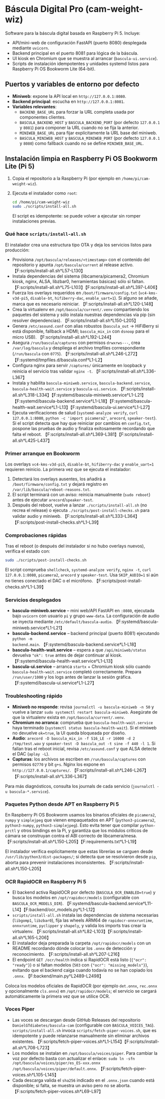# Báscula Digital Pro (cam-weight-wiz)

Software para la báscula digital basada en Raspberry Pi 5. Incluye:

- API/mini-web de configuración FastAPI (puerto 8080) desplegada mediante `uvicorn`.
- Backend principal en el puerto 8081 para lógica de la báscula.
- UI kiosk en Chromium que se muestra al arrancar (`bascula-ui.service`).
- Scripts de instalación idempotentes y unidades systemd listos para Raspberry Pi OS Bookworm Lite (64-bit).

## Puertos y variables de entorno por defecto

- **Miniweb**: expone la API local en `http://127.0.0.1:8080`.
- **Backend principal**: escucha en `http://127.0.0.1:8081`.
- **Variables relevantes**:
  - `BACKEND_BASE_URL` para forzar la URL completa usada por componentes clientes.
  - `BASCULA_BACKEND_HOST` y `BASCULA_BACKEND_PORT` (por defecto `127.0.0.1` y `8081`) para componer la URL cuando no se fija la anterior.
  - `MINIWEB_BASE_URL` para fijar explícitamente la URL base del miniweb.
  - `BASCULA_MINIWEB_HOST` y `BASCULA_MINIWEB_PORT` (por defecto `127.0.0.1` y `8080`) como fallback cuando no se define `MINIWEB_BASE_URL`.

## Instalación limpia en Raspberry Pi OS Bookworm Lite (Pi 5)

1. Copia el repositorio a la Raspberry Pi (por ejemplo en `/home/pi/cam-weight-wiz`).
2. Ejecuta el instalador como `root`:

   ```bash
   cd /home/pi/cam-weight-wiz
   sudo ./scripts/install-all.sh
   ```

   El script es idempotente: se puede volver a ejecutar sin romper instalaciones previas.

### Qué hace `scripts/install-all.sh`

El instalador crea una estructura tipo OTA y deja los servicios listos para producción:

- Provisiona `/opt/bascula/releases/<timestamp>` con el contenido del repositorio y apunta `/opt/bascula/current` al release activo. 【F:scripts/install-all.sh†L57-L130】
- Instala dependencias del sistema (libcamera/picamera2, Chromium kiosk, nginx, ALSA, libzbar0, herramientas básicas) sólo si faltan. 【F:scripts/install-all.sh†L75-L103】【F:scripts/install-all.sh†L397-L406】
- Fuerza los overlays requeridos en `/boot/firmware/config.txt` (`vc4-kms-v3d-pi5`, `disable-bt`, `hifiberry-dac`, `enable_uart=1`). Si alguno se añade, marca que es necesario reiniciar. 【F:scripts/install-all.sh†L120-L148】
- Crea la virtualenv en `/opt/bascula/current/.venv` compartiendo los paquetes del sistema y sólo instala nuestras dependencias vía pip (sin resolver dependencias). 【F:scripts/install-all.sh†L150-L205】
- Genera `/etc/asound.conf` con alias robustos (`bascula_out` → HiFiBerry si está disponible, fallback a HDMI; `bascula_mix_in` con `dsnoop` para el micro USB). 【F:scripts/install-all.sh†L192-L244】
- Asegura `/run/bascula/captures` con permisos `drwxrws---`, crea `/var/log/bascula` y despliega el archivo tmpfiles correspondiente (`/run/bascula` con `0775`). 【F:scripts/install-all.sh†L246-L272】【F:systemd/tmpfiles.d/bascula.conf†L1-L2】
- Configura nginx para servir `/captures/` únicamente en loopback y reinicia el servicio tras validar `nginx -t`. 【F:scripts/install-all.sh†L336-L367】
- Instala y habilita `bascula-miniweb.service`, `bascula-backend.service`, `bascula-health-wait.service` y `bascula-ui.service`. 【F:scripts/install-all.sh†L318-L334】【F:systemd/bascula-miniweb.service†L1-L21】【F:systemd/bascula-backend.service†L1-L18】【F:systemd/bascula-health-wait.service†L1-L13】【F:systemd/bascula-ui.service†L1-L27】
- Ejecuta verificaciones de salud (`systemd-analyze verify`, `curl 127.0.0.1:8080`, `python -c 'import picamera2'`, `arecord`, `speaker-test`). Si el script detecta que hay que reiniciar por cambios en `config.txt`, pospone las pruebas de audio y finaliza exitosamente recordando que falta el reboot. 【F:scripts/install-all.sh†L369-L381】【F:scripts/install-all.sh†L425-L437】

### Primer arranque en Bookworm

Los overlays `vc4-kms-v3d-pi5`, `disable-bt`, `hifiberry-dac` y `enable_uart=1` requieren reinicio. La primera vez que se ejecuta el instalador:

1. Detectará los overlays ausentes, los añadirá a `/boot/firmware/config.txt` y dejará registro en `/var/lib/bascula/reboot-reasons.txt`.
2. El script terminará con un aviso: reinicia manualmente (`sudo reboot`) antes de ejecutar `arecord`/`speaker-test`.
3. Después del reboot, vuelve a lanzar `./scripts/install-all.sh` (no recrea el release) o ejecuta `./scripts/post-install-checks.sh` para validar audio y miniweb. 【F:scripts/install-all.sh†L333-L364】【F:scripts/post-install-checks.sh†L1-L39】

### Comprobaciones rápidas

Tras el reboot (o después del instalador si no hubo overlays nuevos), verifica el estado con:

```bash
sudo ./scripts/post-install-checks.sh
```

El script comprueba `shellcheck`, `systemd-analyze verify`, `nginx -t`, `curl 127.0.0.1:8080`, `picamera2`, `arecord` y `speaker-test`. Usa `SKIP_AUDIO=1` si aún no tienes conectado el DAC o el micrófono. 【F:scripts/post-install-checks.sh†L1-L39】

### Servicios desplegados

- **bascula-miniweb.service** – mini web/API FastAPI en `:8080`, ejecutada bajo `uvicorn` con usuario `pi` y grupo `www-data`. La configuración de audio se inyecta mediante `/etc/default/bascula-audio`. 【F:systemd/bascula-miniweb.service†L1-L21】
- **bascula-backend.service** – backend principal (puerto 8081) ejecutando `python -m backend.main`. 【F:systemd/bascula-backend.service†L1-L18】
- **bascula-health-wait.service** – espera a que `/api/miniweb/status` devuelva `"ok": true` antes de dejar continuar al kiosk. 【F:systemd/bascula-health-wait.service†L1-L13】
- **bascula-ui.service** – arranca `startx` + Chromium kiosk sólo cuando `bascula-health-wait.service` completó correctamente. Prepara `/run/user/1000` y los logs antes de lanzar la sesión gráfica. 【F:systemd/bascula-ui.service†L1-L27】

### Troubleshooting rápido

- **Miniweb no responde**: revisa `journalctl -u bascula-miniweb -n 50` y vuelve a lanzar `sudo systemctl restart bascula-miniweb`. Asegúrate de que la virtualenv exista en `/opt/bascula/current/.venv`.
- **Chromium no arranca**: comprueba que `bascula-health-wait.service` haya terminado (`systemctl status bascula-health-wait`). Si el miniweb no devuelve `ok=true`, la UI queda bloqueada por diseño.
- **Audio**: `arecord -D bascula_mix_in -f S16_LE -r 16000 -d 2 /tmp/test.wav` y `speaker-test -D bascula_out -t sine -f 440 -l 1`. Si fallan tras el reboot inicial, revisa `/etc/asound.conf` y que ALSA detecte el DAC (`aplay -L`).
- **Capturas**: los archivos se escriben en `/run/bascula/captures` con permisos `02770` y bit `g+s`. Nginx los expone en `http://127.0.0.1/captures/`. 【F:scripts/install-all.sh†L246-L267】【F:scripts/install-all.sh†L336-L367】

Para más diagnósticos, consulta los journals de cada servicio (`journalctl -u bascula-*.service`).

### Paquetes Python desde APT en Raspberry Pi 5

En Raspberry Pi OS Bookworm usamos los binarios oficiales de `picamera2`, `numpy` y `simplejpeg` que vienen empaquetados en APT (`python3-picamera2`, `python3-numpy`, `python3-simplejpeg`). Esto evita tener que compilar `python-prctl` y otros bindings en la Pi, y garantiza que los módulos críticos de cámara se construyan contra el ABI correcto de libcamera/mesa. 【F:scripts/install-all.sh†L150-L205】【F:requirements.txt†L1-L19】

El instalador verifica explícitamente que estas librerías se carguen desde `/usr/lib/python3/dist-packages/`; si detecta que se resolvieron desde `pip`, aborta para prevenir instalaciones inconsistentes. 【F:scripts/install-all.sh†L150-L205】

### OCR RapidOCR en Raspberry Pi 5

- El backend activa RapidOCR por defecto (`BASCULA_OCR_ENABLED=true`) y busca los modelos en `/opt/rapidocr/models` (configurable con `BASCULA_OCR_MODELS_DIR`). 【F:systemd/bascula-backend.service†L11-L14】【F:backend/ocr_models.py†L1-L12】
- `scripts/install-all.sh` instala las dependencias de sistema necesarias (`libgomp1`, `libzbar0`), fija las wheels ARM64 de `rapidocr-onnxruntime`, `onnxruntime`, `pyclipper` y `shapely`, y valida los imports tras crear la virtualenv. 【F:scripts/install-all.sh†L82-L103】【F:scripts/install-all.sh†L165-L206】
- El instalador deja preparada la carpeta `/opt/rapidocr/models` con un README recordando dónde colocar los `.onnx` de detección y reconocimiento. 【F:scripts/install-all.sh†L207-L216】
- El endpoint `GET /ocr/health` indica si RapidOCR está listo (`{"ocr": "ready"}`) o si faltan modelos (`503` con `{"ocr": "missing_models"}`), evitando que el backend caiga cuando todavía no se han copiado los `.onnx`. 【F:backend/main.py†L2489-L2498】

Coloca los modelos oficiales de RapidOCR (por ejemplo `det.onnx`, `rec.onnx` y opcionalmente `cls.onnx`) en `/opt/rapidocr/models`; el servicio se cargará automáticamente la primera vez que se utilice OCR.

### Voces Piper

- Las voces se descargan desde GitHub Releases del repositorio `DanielGTdiabetes/bascula-cam` (configurable con `BASCULA_VOICES_TAG`). `scripts/install-all.sh` invoca `scripts/fetch-piper-voices.sh`, que es idempotente y puede relanzarse manualmente sin eliminar archivos existentes. 【F:scripts/fetch-piper-voices.sh†L1-L154】【F:scripts/install-all.sh†L708-L723】
- Los modelos se instalan en `/opt/bascula/voices/piper`. Para cambiar la voz por defecto basta con actualizar el enlace: `sudo ln -sfn /opt/bascula/voices/piper/es_ES-xxx.onnx /opt/bascula/voices/piper/default.onnx`. 【F:scripts/fetch-piper-voices.sh†L105-L145】
- Cada descarga valida el `sha256` indicado en el `.onnx.json` cuando está disponible; si falta, se muestra un aviso pero no se aborta. 【F:scripts/fetch-piper-voices.sh†L69-L97】
